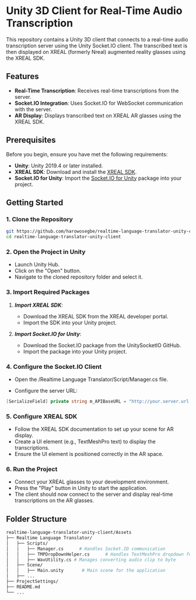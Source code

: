 # Unity 3D Client for Real-Time Audio Transcription

This repository contains a Unity 3D client that connects to a real-time audio transcription server using the Unity Socket.IO client. The transcribed text is then displayed on XREAL (formerly Nreal) augmented reality glasses using the XREAL SDK.

## Features

- **Real-Time Transcription**: Receives real-time transcriptions from the server.
- **Socket.IO Integration**: Uses Socket.IO for WebSocket communication with the server.
- **AR Display**: Displays transcribed text on XREAL AR glasses using the XREAL SDK.

## Prerequisites

Before you begin, ensure you have met the following requirements:

- **Unity**: Unity 2019.4 or later installed.
- **XREAL SDK**: Download and install the [XREAL SDK](https://xreal.gitbook.io/nrsdk).
- **Socket.IO for Unity**: Import the [Socket.IO for Unity](https://github.com/itisnajim/SocketIOUnity) package into your project.

## Getting Started

### 1. Clone the Repository

```bash
git https://github.com/harowosegbe/realtime-language-translator-unity-client.git
cd realtime-language-translator-unity-client
```

### 2. Open the Project in Unity
- Launch Unity Hub.
- Click on the "Open" button.
- Navigate to the cloned repository folder and select it.

### 3. Import Required Packages

1. ***Import XREAL SDK***:
    - Download the XREAL SDK from the XREAL developer portal.
    - Import the SDK into your Unity project.

2. ***Import Socket.IO for Unity***:
    - Download the Socket.IO package from the UnitySocketIO GitHub.
    - Import the package into your Unity project.

### 4. Configure the Socket.IO Client
- Open the /Realtime Language Translator/Script/Manager.cs file.

- Configure the server URL:

```csharp
[SerializeField] private string m_APIBaseURL = "http://your.server.url:3000";
```

### 5. Configure XREAL SDK
- Follow the XREAL SDK documentation to set up your scene for AR display.
- Create a UI element (e.g., TextMeshPro text) to display the transcriptions.
- Ensure the UI element is positioned correctly in the AR space.

### 6. Run the Project
- Connect your XREAL glasses to your development environment.
- Press the "Play" button in Unity to start the application.
- The client should now connect to the server and display real-time transcriptions on the AR glasses. 

## Folder Structure

```bash
realtime-language-translator-unity-client/Assets
├── Realtime Language Translator/
│   ├── Scripts/
│   │   ├── Manager.cs      # Handles Socket.IO communication
│   │   ├── TMPDropDownHelper.cs      # Handles TextMeshPro dropdown for XREAL Canvas
│   │   ├── WavUtility.cs # Manages converting audio clip to byte
│   ├── Scene/
│   │   ├── Main.unity       # Main scene for the application
│   ├── ...
├── ProjectSettings/
├── README.md
└── ...

```
